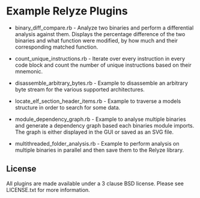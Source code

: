 Example Relyze Plugins
======================

 * binary_diff_compare.rb - Analyze two binaries and perform a differential analysis against them. Displays the percentage difference of the two binaries and what function were modified, by how much and their corresponding matched function.

 * count_unique_instructions.rb - Iterate over every instruction in every code block and count the number of unique instructions based on their mnemonic.

 * disassemble_arbitrary_bytes.rb - Example to disassemble an arbitrary byte stream for the various supported architectures.

 * locate_elf_section_header_items.rb - Example to traverse a models structure in order to search for some data.

 * module_dependency_graph.rb - Example to analyse multiple binaries and generate a dependency graph based each binaries module imports. The graph is either displayed in the GUI or saved as an SVG file.

 * multithreaded_folder_analysis.rb - Example to perform analysis on multiple binaries in parallel and then save them to the Relyze library.

License
-------
All plugins are made available under a 3 clause BSD license. Please see LICENSE.txt for more information.